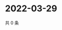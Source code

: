 # 2022-03-29

共 0 条

<!-- BEGIN WEIBO -->
<!-- 最后更新时间 Tue Mar 29 2022 11:30:23 GMT+0800 (China Standard Time) -->

<!-- END WEIBO -->
